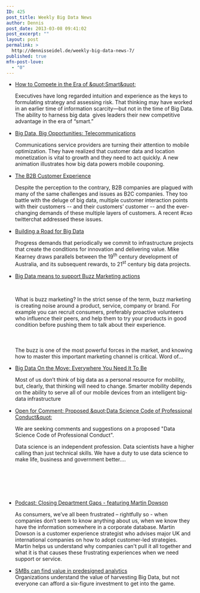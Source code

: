 ```yaml
---
ID: 425
post_title: Weekly Big Data News
author: Dennis
post_date: 2013-03-08 09:41:02
post_excerpt: ""
layout: post
permalink: >
  http://dennisseidel.de/weekly-big-data-news-7/
published: true
mfn-post-love:
  - "0"
---
```

<ul class="scrd_digest">
<li><a href="http://feedproxy.google.com/~r/ibm-big-data-hub/~3/PLog5AzPk8M/how-compete-era-smart" rel="external">How to Compete in the Era of &amp;quot;Smart&amp;quot;</a>
<div><div><div><div><p>Executives have long regarded intuition and experience as the keys to formulating strategy and assessing risk. That thinking may have worked in an earlier time of information scarcity—but not in the time of Big Data. The ability to harness big data  gives leaders their new competitive advantage in the era of “smart.”</p>
</div></div></div><img src="http://feeds.feedburner.com/~r/ibm-big-data-hub/~4/PLog5AzPk8M" height="1" width="1" /></div>
</li>
<li><a href="http://feedproxy.google.com/~r/ibm-big-data-hub/~3/7TLMdAu-rvg/big-data-big-opportunities-telecommunications" rel="external">Big Data, Big Opportunities: Telecommunications</a>
<div><div><div><div><p>Communications service providers are turning their attention to mobile optimization. They have realized that customer data and location monetization is vital to growth and they need to act quickly. A new animation illustrates how big data powers mobile couponing.</p>
</div></div></div><img src="http://feeds.feedburner.com/~r/ibm-big-data-hub/~4/7TLMdAu-rvg" height="1" width="1" /></div>
</li>
<li><a href="http://feedproxy.google.com/~r/ibm-big-data-hub/~3/cNuln4YRTWU/b2b-customer-experience" rel="external">The B2B Customer Experience</a>
<div><div><div><div><p>Despite the perception to the contrary, B2B companies are plagued with many of the same challenges and issues as B2C companies. They too battle with the deluge of big data, multiple customer interaction points with their customers -- and their customers’ customer -- and the ever-changing demands of these multiple layers of customers. A recent #cxo twitterchat addressed these issues.</p>
</div></div></div><img src="http://feeds.feedburner.com/~r/ibm-big-data-hub/~4/cNuln4YRTWU" height="1" width="1" /></div>
</li>
<li><a href="http://feedproxy.google.com/~r/ibm-big-data-hub/~3/2jmmIADjPo8/building-road-big-data" rel="external">Building a Road for Big Data</a>
<div><div><div><div><p>Progress demands that periodically we commit to infrastructure projects that create the conditions for innovation and delivering value. Mike Kearney draws parallels between the 19<sup>th</sup> century development of Australia, and its subsequent rewards, to 21<sup>st</sup> century big data projects.</p>
</div></div></div><img src="http://feeds.feedburner.com/~r/ibm-big-data-hub/~4/2jmmIADjPo8" height="1" width="1" /></div>
</li>
<li><a href="http://www.datasciencecentral.com/xn/detail/6448529%3ABlogPost%3A54461" rel="external">Big Data means to support Buzz Marketing actions</a>
<div><p> </p>
<p>What is buzz marketing? In the strict sense of the term, buzz marketing is creating noise around a product, service, company or brand. For example you can recruit consumers, preferably proactive volunteers who influence their peers, and help them to try your products in good condition before pushing them to talk about their experience.<br></br><br></br>The buzz is one of the most powerful forces in the market, and knowing how to master this important marketing channel is critical. Word of…</p></div>
</li>
<li><a href="http://feedproxy.google.com/~r/ibm-big-data-hub/~3/_fpNy2PnHn8/big-data-move-everywhere-you-need-it-be" rel="external">Big Data On the Move: Everywhere You Need It To Be</a>
<div><div><div><div><p>Most of us don’t think of big data as a personal resource for mobility, but, clearly, that thinking will need to change. Smarter mobility depends on the ability to serve all of our mobile devices from an intelligent big-data infrastructure</p>
</div></div></div><img src="http://feeds.feedburner.com/~r/ibm-big-data-hub/~4/_fpNy2PnHn8" height="1" width="1" /></div>
</li>
<li><a href="http://www.datasciencecentral.com/xn/detail/6448529%3ABlogPost%3A54316" rel="external">Open for Comment: Proposed &amp;quot;Data Science Code of Professional Conduct&amp;quot;</a>
<div><p><span>We are seeking comments and suggestions on a proposed "Data Science Code of Professional Conduct".</span></p>
<p></p>
<p><span>Data science is an independent profession. Data scientists have a higher calling than just technical skills. We have a duty to use data science to make life, business and government better.…</span><br></br><br></br><br></br></p></div>
</li>
<li><a href="http://feedproxy.google.com/~r/ibm-big-data-hub/~3/FmgPJtmQtlQ/podcast-closing-department-gaps-featuring-martin-dowson" rel="external">Podcast: Closing Department Gaps - featuring Martin Dowson</a>
<div><div><div><div><p>As consumers, we’ve all been frustrated – rightfully so - when companies don’t seem to know anything about us, when we know they have the information somewhere in a corporate database. Martin Dowson is a customer experience strategist who advises major UK and international companies on how to adopt customer-led strategies. Martin helps us understand why companies can't pull it all together and what it is that causes these frustrating experiences when we need support or service.</p>
</div></div></div><img src="http://feeds.feedburner.com/~r/ibm-big-data-hub/~4/FmgPJtmQtlQ" height="1" width="1" /></div>
</li>
<li><a href="http://www.techrepublic.com/blog/big-data-analytics/smbs-can-find-value-in-predesigned-analytics/381" rel="external">SMBs can find value in predesigned analytics</a>
<div>Organizations understand the value of harvesting Big Data, but not everyone can afford a six-figure investment to get into the game.</div>
</li>
</ul>